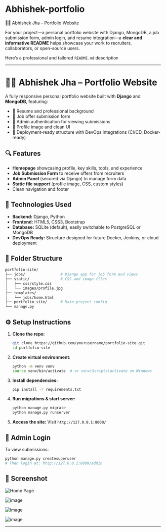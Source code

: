 # Abhishek-portfolio
🧑‍💻 Abhishek Jha – Portfolio Website



For your project—a personal portfolio website with Django, MongoDB, a job submission form, admin login, and resume integration—a **clear and informative README** helps showcase your work to recruiters, collaborators, or open-source users.

Here’s a professional and tailored `README.md` description

---

# 🧑‍💻 Abhishek Jha – Portfolio Website

A fully responsive personal portfolio website built with **Django** and **MongoDB**, featuring:

* 💼 Resume and professional background
* 📩 Job offer submission form
* 🔐 Admin authentication for viewing submissions
* 📸 Profile image and clean UI
* 🧰 Deployment-ready structure with DevOps integrations (CI/CD, Docker-ready)

## 🔍 Features

* **Homepage** showcasing profile, key skills, tools, and experience
* **Job Submission Form** to receive offers from recruiters
* **Admin Panel** (secured via Django) to manage form data
* **Static file support** (profile image, CSS, custom styles)
* Clean navigation and footer

## 🚀 Technologies Used

* **Backend:** Django, Python
* **Frontend:** HTML5, CSS3, Bootstrap
* **Database:** SQLite (default), easily switchable to PostgreSQL or MongoDB
* **DevOps Ready:** Structure designed for future Docker, Jenkins, or cloud deployment

## 📁 Folder Structure

```bash
portfolio-site/
├── jobs/                # Django app for job form and views
├── static/              # CSS and image files
│   ├── css/style.css
│   └── images/profile.jpg
├── templates/
│   └── jobs/home.html
├── portfolio_site/      # Main project config
└── manage.py
```

## ⚙️ Setup Instructions

1. **Clone the repo:**

   ```bash
   git clone https://github.com/yourusername/portfolio-site.git
   cd portfolio-site
   ```

2. **Create virtual environment:**

   ```bash
   python -m venv venv
   source venv/bin/activate  # or venv\Scripts\activate on Windows
   ```

3. **Install dependencies:**

   ```bash
   pip install -r requirements.txt
   ```

4. **Run migrations & start server:**

   ```bash
   python manage.py migrate
   python manage.py runserver
   ```

5. **Access the site:**
   Visit `http://127.0.0.1:8000/`

## 🔐 Admin Login

To view submissions:

```bash
python manage.py createsuperuser
# Then login at: http://127.0.0.1:8000/admin
```

## 📸 Screenshot

![Home Page](static/images/screenshot-home.png)


![image](https://github.com/user-attachments/assets/d63ef402-2ba8-4de6-9a8f-72162d450d55)

![image](https://github.com/user-attachments/assets/f99f9a75-befd-49c6-b3d8-8964a0c68b7d)

![image](https://github.com/user-attachments/assets/df890136-861a-4dc1-bdc4-30b3534e0be8)


---


